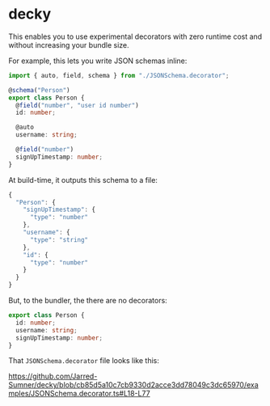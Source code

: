 # decky

This enables you to use experimental decorators with zero runtime cost and without increasing your bundle size.

For example, this lets you write JSON schemas inline:

```ts
import { auto, field, schema } from "./JSONSchema.decorator";

@schema("Person")
export class Person {
  @field("number", "user id number")
  id: number;

  @auto
  username: string;

  @field("number")
  signUpTimestamp: number;
}
```

At build-time, it outputs this schema to a file:

```ts
{
  "Person": {
    "signUpTimestamp": {
      "type": "number"
    },
    "username": {
      "type": "string"
    },
    "id": {
      "type": "number"
    }
  }
}
```

But, to the bundler, the there are no decorators:

```ts
export class Person {
  id: number;
  username: string;
  signUpTimestamp: number;
}
```

That `JSONSchema.decorator` file looks like this:

https://github.com/Jarred-Sumner/decky/blob/cb85d5a10c7cb9330d2acce3dd78049c3dc65970/examples/JSONSchema.decorator.ts#L18-L77
